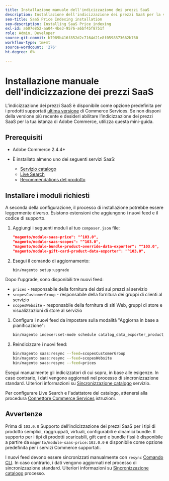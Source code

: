 ```yaml
---
title: Installazione manuale dell'indicizzazione dei prezzi SaaS
description: Installazione dell'indicizzazione dei prezzi SaaS per la versione precedente
seo-title: SaaS Price Indexing installation
seo-description: Installing SaaS Price indexing
exl-id: a607e852-aa04-4be3-9576-a6bf45f8751f
role: Admin, Developer
source-git-commit: b7989b416f852d2c7164d21e8f0598373662b760
workflow-type: tm+mt
source-wordcount: '276'
ht-degree: 0%

---
```


# Installazione manuale dell&#39;indicizzazione dei prezzi SaaS

L’indicizzazione dei prezzi SaaS è disponibile come opzione predefinita per i prodotti supportati [ultima versione](index.md#Requirements) di Commerce Services.
Se non disponi della versione più recente e desideri abilitare l’indicizzazione dei prezzi SaaS per la tua istanza di Adobe Commerce, utilizza questa mini-guida.

## Prerequisiti

* Adobe Commerce 2.4.4+
* È installato almeno uno dei seguenti servizi SaaS:

   * [Servizio catalogo](../catalog-service/overview.md)
   * [Live Search](../live-search/guide-overview.md)
   * [Recommendations del prodotto](../product-recommendations/guide-overview.md)

## Installare i moduli richiesti

A seconda della configurazione, il processo di installazione potrebbe essere leggermente diverso.
Esistono estensioni che aggiungono i nuovi feed e il codice di supporto.

1. Aggiungi i seguenti moduli al tuo `composer.json` file:

   ```json
   "magento/module-saas-price": "^103.0",
   "magento/module-saas-scopes": "^103.0",
   "magento/module-bundle-product-override-data-exporter": "^103.0",
   "magento/module-gift-card-product-data-exporter": "^103.0",
   ```

1. Esegui il comando di aggiornamento:

   ```bash
   bin/magento setup:upgrade
   ```

Dopo l&#39;upgrade, sono disponibili tre nuovi feed:

* `prices` - responsabile della fornitura dei dati sui prezzi al servizio
* `scopesCustomerGroup` - responsabile della fornitura dei gruppi di clienti al servizio
* `scopesWebsite` - responsabile della fornitura di siti Web, gruppi di store e visualizzazioni di store al servizio


1. Configura i nuovi feed da impostare sulla modalità &quot;Aggiorna in base a pianificazione&quot;:

   ```bash
   bin/magento indexer:set-mode schedule catalog_data_exporter_product_prices scopes_customergroup_data_exporter scopes_website_data_exporter
   ```

1. Reindicizzare i nuovi feed:

   ```bash
   bin/magento saas:resync --feed=scopesCustomerGroup
   bin/magento saas:resync --feed=scopesWebsite
   bin/magento saas:resync --feed=prices
   ```

Esegui manualmente gli indicizzatori di cui sopra, in base alle esigenze. In caso contrario, i dati vengono aggiornati nel processo di sincronizzazione standard. Ulteriori informazioni su [Sincronizzazione catalogo](../landing/catalog-sync.md) servizio.


Per configurare Live Search e l&#39;adattatore del catalogo, attenersi alla procedura [Connettore Commerce Services](https://experienceleague.adobe.com/docs/commerce-merchant-services/user-guides/integration-services/saas.html) istruzioni.

## Avvertenze

Prima di `103.0.0` Supporto dell’indicizzazione dei prezzi SaaS per i tipi di prodotto semplici, raggruppati, virtuali, configurabili e dinamici bundle.
Il supporto per i tipi di prodotti scaricabili, gift card e bundle fissi è disponibile a partire da `magento/module-saas-price:103.0.0` e disponibile come opzione predefinita per i servizi Commerce supportati.

I nuovi feed devono essere sincronizzati manualmente con `resync` [Comando CLI](../landing/catalog-sync.md#resynccmdline). In caso contrario, i dati vengono aggiornati nel processo di sincronizzazione standard. Ulteriori informazioni su [Sincronizzazione catalogo](../landing/catalog-sync.md) processo.